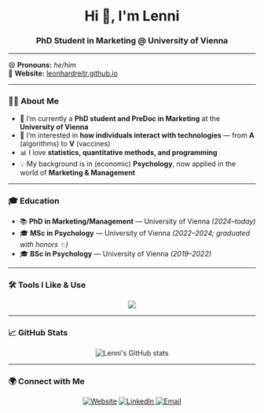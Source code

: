 <h1 align="center">Hi 👋, I'm Lenni</h1>
<h3 align="center">PhD Student in Marketing @ University of Vienna</h3>

---

😄 **Pronouns:** *he/him*  
📝 **Website:** [leonhardreitr.github.io](https://leonhardreitr.github.io)  

---
### 👨‍🎓 About Me  

- 🌱 I’m currently a **PhD student and PreDoc in Marketing** at the **University of Vienna**  
- 🔭 I’m interested in **how individuals interact with technologies** — from **A** (algorithms) to **V** (vaccines)  
- 📊 I love **statistics, quantitative methods, and programming**  
- 💡 My background is in (economic) **Psychology**, now applied in the world of **Marketing & Management**  
---

### 🎓 Education  

- 📚 **PhD in Marketing/Management** — University of Vienna *(2024–today)*  
- 🎓 **MSc in Psychology** — University of Vienna *(2022–2024; graduated with honors ✨)*  
- 🎓 **BSc in Psychology** — University of Vienna *(2019–2022)*  

---

### 🛠️ Tools I Like & Use

<p align="center">
  <img src="https://skillicons.dev/icons?i=python,r,git,latex,vscode,github,obsidian&theme=light" />
</p>

---

### 📈 GitHub Stats  

<p align="center">
  <img src="https://github-readme-stats.vercel.app/api?username=leonhardreitr&show_icons=true&theme=tokyonight" alt="Lenni's GitHub stats" />
</p>

---

### 🌍 Connect with Me  

<p align="center">
  <a href="https://leonhardreitr.github.io"><img src="https://img.shields.io/badge/Website-181717?style=for-the-badge&logo=github&logoColor=white" alt="Website"/></a>
 <a href="https://www.linkedin.com/in/leonhard-reiter-a93470229/">
  <img src="https://img.shields.io/badge/LinkedIn-0A66C2?style=for-the-badge&logo=linkedin&logoColor=white" alt="LinkedIn"/>
</a>
  <a href="mailto:leonhard.reiter@univie.ac.at"><img src="https://img.shields.io/badge/Email-D14836?style=for-the-badge&logo=gmail&logoColor=white" alt="Email"/></a>
</p>
